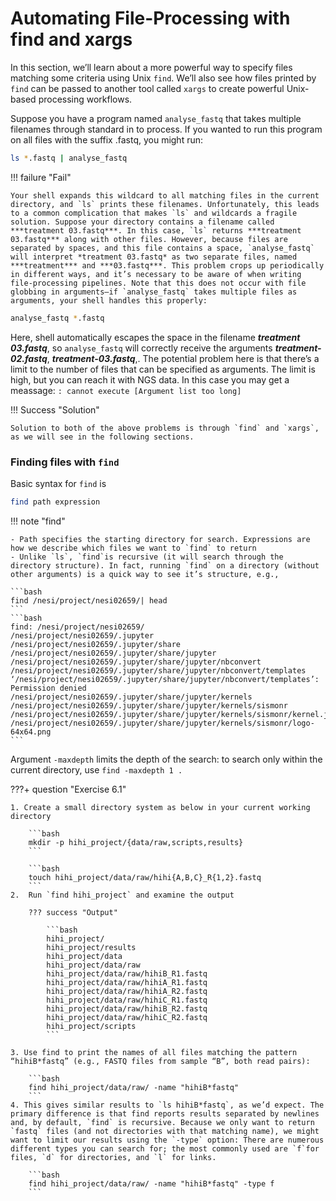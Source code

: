 # Automating File-Processing with find and xargs

In this section, we’ll learn about a more powerful way to specify files matching some criteria using Unix `find`. We’ll also see how files printed by `find` can be passed to another tool called `xargs` to create powerful Unix-based processing workflows.

Suppose you have a program named `analyse_fastq` that takes multiple filenames through standard in to process. If you wanted to run this program on all files with the suffix .fastq, you might run:

```bash
ls *.fastq | analyse_fastq
```

!!! failure "Fail"

    Your shell expands this wildcard to all matching files in the current directory, and `ls` prints these filenames. Unfortunately, this leads to a common complication that makes `ls` and wildcards a fragile solution. Suppose your directory contains a filename called ***treatment 03.fastq***. In this case, `ls` returns ***treatment 03.fastq*** along with other files. However, because files are separated by spaces, and this file contains a space, `analyse_fastq` will interpret *treatment 03.fastq* as two separate files, named ***treatment*** and ***03.fastq***. This problem crops up periodically in different ways, and it’s necessary to be aware of when writing file-processing pipelines. Note that this does not occur with file globbing in arguments—if `analyse_fastq` takes multiple files as arguments, your shell handles this properly:

```bash
analyse_fastq *.fastq
```
Here, shell automatically escapes the space in the filename ***treatment 03.fastq***, so `analyse_fastq` will correctly receive the arguments ***treatment-02.fastq***, ***treatment-03.fastq***,. The potential problem here is that there’s a limit to the number of files that can be specified as arguments. The limit is high, but you can reach it with NGS data. In this case you may get a meassage: `: cannot execute [Argument list too long]` 

!!! Success "Solution"

    Solution to both of the above problems is through `find` and `xargs`, as we will see in the following sections.

### Finding files with `find`

Basic syntax for `find` is 

```bash
find path expression
```
!!! note "find" 

    - Path specifies the starting directory for search. Expressions are how we describe which files we want to `find` to return
    - Unlike `ls`, `find`is recursive (it will search through the directory structure). In fact, running `find` on a directory (without other arguments) is a quick way to see it’s structure, e.g.,

    ```bash
    find /nesi/project/nesi02659/| head
    ```
    ```bash
    find: /nesi/project/nesi02659/
    /nesi/project/nesi02659/.jupyter
    /nesi/project/nesi02659/.jupyter/share
    /nesi/project/nesi02659/.jupyter/share/jupyter
    /nesi/project/nesi02659/.jupyter/share/jupyter/nbconvert
    /nesi/project/nesi02659/.jupyter/share/jupyter/nbconvert/templates
    ‘/nesi/project/nesi02659/.jupyter/share/jupyter/nbconvert/templates’: Permission denied
    /nesi/project/nesi02659/.jupyter/share/jupyter/kernels
    /nesi/project/nesi02659/.jupyter/share/jupyter/kernels/sismonr
    /nesi/project/nesi02659/.jupyter/share/jupyter/kernels/sismonr/kernel.json
    /nesi/project/nesi02659/.jupyter/share/jupyter/kernels/sismonr/logo-64x64.png
    ```

Argument `-maxdepth` limits the depth of the search: to search only within the current directory, use `find -maxdepth 1 .`

???+ question "Exercise 6.1"

    1. Create a small directory system as below in your current working directory

        ```bash
        mkdir -p hihi_project/{data/raw,scripts,results}
        ```

        ```bash
        touch hihi_project/data/raw/hihi{A,B,C}_R{1,2}.fastq
        ```
    2.  Run `find hihi_project` and examine the output

        ??? success "Output"

            ```bash
            hihi_project/
            hihi_project/results
            hihi_project/data
            hihi_project/data/raw
            hihi_project/data/raw/hihiB_R1.fastq
            hihi_project/data/raw/hihiA_R1.fastq
            hihi_project/data/raw/hihiA_R2.fastq
            hihi_project/data/raw/hihiC_R1.fastq
            hihi_project/data/raw/hihiB_R2.fastq
            hihi_project/data/raw/hihiC_R2.fastq
            hihi_project/scripts
            ```

    3. Use find to print the names of all files matching the pattern “hihiB*fastq” (e.g., FASTQ files from sample “B”, both read pairs): 

        ```bash
        find hihi_project/data/raw/ -name "hihiB*fastq"
        ```
    4. This gives similar results to `ls hihiB*fastq`, as we’d expect. The primary difference is that find reports results separated by newlines and, by default, `find` is recursive. Because we only want to return `fastq` files (and not directories with that matching name), we might want to limit our results using the `-type` option: There are numerous different types you can search for; the most commonly used are `f`for files, `d` for directories, and `l` for links.

        ```bash
        find hihi_project/data/raw/ -name "hihiB*fastq" -type f
        ```